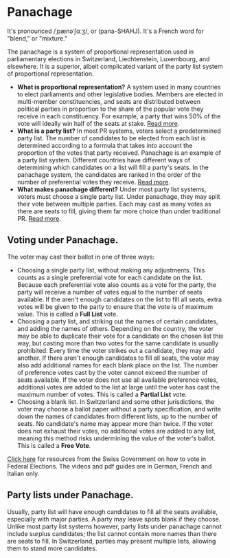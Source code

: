 # Panachage

It's pronounced /ˌpænəˈʃɑːʒ/, or (pana-SHAHJ). It's a French word for "blend," or "mixture."

The panachage is a system of proportional representation used in parliamentary elections in Switzerland, Liechtenstein, Luxembourg, and elsewhere. It is a superior, albeit complicated variant of the party list system of proportional representation. 

* **What is proportional representation?** A system used in many countries to elect parliaments and other legislative bodies. Members are elected in multi-member constituencies, and seats are distributed between political parties in proportion to the share of the popular vote they receive in each constituency. For example, a party that wins 50% of the vote will ideally win half of the seats at stake. [Read more](https://en.wikipedia.org/wiki/Proportional_representation).
* **What is a party list?** In most PR systems, voters select a predetermined party list. The number of candidates to be elected from each list is determined according to a formula that takes into account the proportion of the votes that party received. Panachage is an example of a party list system. Different countries have different ways of determining which candidates on a list will fill a party's seats. In the panachage system, the candidates are ranked in the order of the number of preferential votes they receive. [Read more](https://en.wikipedia.org/wiki/Party-list_proportional_representation).
* **What makes panachage different?** Under most party list systems, voters must choose a single party list. Under panachage, they may split their vote between multiple parties. Each may cast as many votes as there are seats to fill, giving them far more choice than under traditional PR. [Read more](https://en.wikipedia.org/wiki/Panachage).

## Voting under Panachage.

The voter may cast their ballot in one of three ways:

* Choosing a single party list, without making any adjustments. This counts as a single preferential vote for each candidate on the list. Because each preferential vote also counts as a vote for the party, the party will receive a number of votes equal to the number of seats available. If the aren't enough candidates on the list to fill all seats, extra votes will be given to the party to ensure that the vote is of maximum value. This is called a **Full List** vote.
* Choosing a party list, and striking out the names of certain candidates, and adding the names of others. Depending on the country, the voter may be able to duplicate their vote for a candidate on the chosen list this way, but casting more than two votes for the same candidate is usually prohibited. Every time the voter strikes out a candidate, they may add another. If there aren't enough candidates to fill all seats, the voter may also add additional names for each blank place on the list. The number of preference votes cast by the voter cannot exceed the number of seats available. If the voter does not use all available preference votes, additional votes are added to the list at large until the voter has cast the maximum number of votes. This is called a **Partial List** vote.
* Choosing a blank list. In Switzerland and some other jurisdictions, the voter may choose a ballot paper without a party specification, and write down the names of candidates from different lists, up to the number of seats. No candidate's name may appear more than twice. If the voter does not exhaust their votes, no additional votes are added to any list, meaning this method risks undermining the value of the voter's ballot. This is called a **Free Vote**. 

[Click here](https://www.ch.ch/en/elections2023/electing-the-parliament/election-information-from-the-government/#video-explaining-the-voting-process) for resources from the Swiss Government on how to vote in Federal Elections. The videos and pdf guides are in German, French and Italian only.

## Party lists under Panachage.

Usually, party list will have enough candidates to fill all the seats available, especially with major parties. A party may leave spots blank if they choose. Unlike most party list systems however, party lists under panachage cannot include surplus candidates; the list cannot contain more names than there are seats to fill. In Switzerland, parties may present multiple lists, allowing them to stand more candidates. 